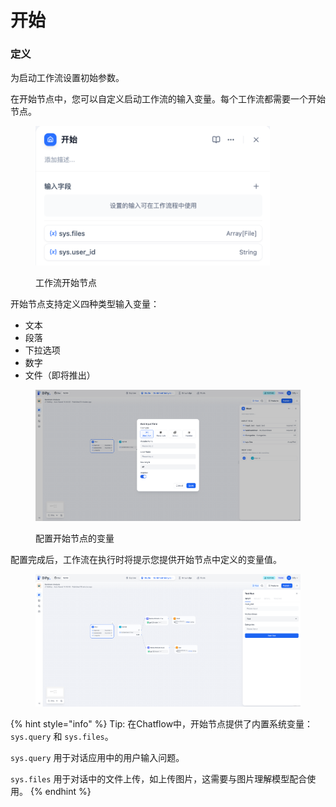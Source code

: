 # 开始

### 定义

为启动工作流设置初始参数。

在开始节点中，您可以自定义启动工作流的输入变量。每个工作流都需要一个开始节点。

<figure><img src="../../../.gitbook/assets/image (236) (1).png" alt="" width="375"><figcaption><p>工作流开始节点</p></figcaption></figure>

开始节点支持定义四种类型输入变量：

* 文本
* 段落
* 下拉选项
* 数字
* 文件（即将推出）

<figure><img src="../../../.gitbook/assets/output (2) (1) (1).png" alt=""><figcaption><p>配置开始节点的变量</p></figcaption></figure>

配置完成后，工作流在执行时将提示您提供开始节点中定义的变量值。

<figure><img src="../../../.gitbook/assets/output (3) (1).png" alt=""><figcaption></figcaption></figure>

{% hint style="info" %}
Tip: 在Chatflow中，开始节点提供了内置系统变量：`sys.query` 和 `sys.files`。

`sys.query` 用于对话应用中的用户输入问题。

`sys.files` 用于对话中的文件上传，如上传图片，这需要与图片理解模型配合使用。
{% endhint %}
